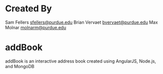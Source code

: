 # Created By
 Sam Fellers	 sfellers@purdue.edu
 Brian Vervaet  bvervaet@purdue.edu
 Max Molnar     molnarm@purdue.edu

# addBook
 addBook is an interactive address book
 created using AngularJS, Node.js, and MongoDB

